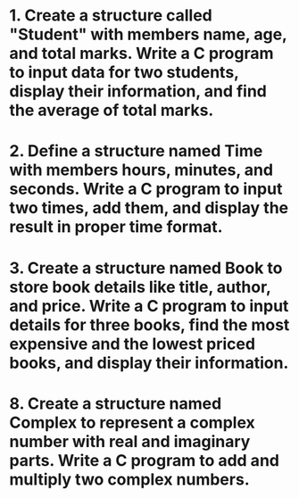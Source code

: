 # 1. Create a structure called "Student" with members name, age, and total marks. Write a C program to input data for two students, display their information, and find the average of total marks.

# 2. Define a structure named Time with members hours, minutes, and seconds. Write a C program to input two times, add them, and display the result in proper time format.

# 3. Create a structure named Book to store book details like title, author, and price. Write a C program to input details for three books, find the most expensive and the lowest priced books, and display their information.

<!-- # 4. Define a structure named Circle to represent a circle with a radius. Write a C program to calculate the area and perimeter of two circles and display the results. -->

<!-- # 5. Create a structure named "Employee" to store employee details such as employee ID, name, and salary. Write a program to input data for three employees, find the highest salary employee, and display their information. -->

<!-- # 6. Define a structure named "Date" with members day, month, and year. Write a C program to input two dates and find the difference in days between them. -->

<!-- # 7. Write a C program that implements a simple queue using a structure. The structure should contain an array representing the queue and front and rear indices. Include functions for enqueue and dequeue operations.

![alt text](img/fifo_simple.png)
![alt text](img/fifo_simple2.png) -->

# 8. Create a structure named Complex to represent a complex number with real and imaginary parts. Write a C program to add and multiply two complex numbers.